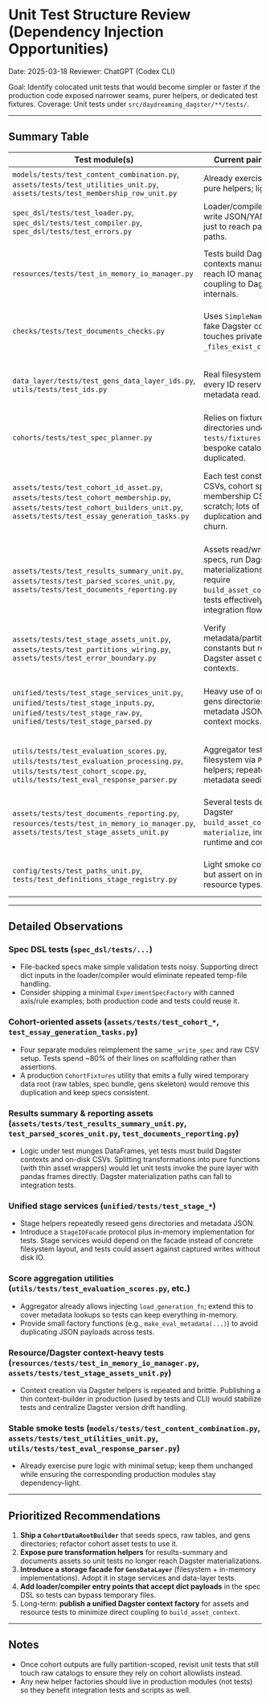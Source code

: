 # Unit Test Structure Review (Dependency Injection Opportunities)

Date: 2025-03-18
Reviewer: ChatGPT (Codex CLI)

Goal: Identify colocated unit tests that would become simpler or faster if the
production code exposed narrower seams, purer helpers, or dedicated test
fixtures.
Coverage: Unit tests under `src/daydreaming_dagster/**/tests/`.

---

## Summary Table

| Test module(s) | Current pain points | Suggested structural changes |
|----------------|--------------------|------------------------------|
| `models/tests/test_content_combination.py`, `assets/tests/test_utilities_unit.py`, `assets/tests/test_membership_row_unit.py` | Already exercise small pure helpers; light setup. | Keep as-is; ensure models continue to supply pure factories so tests stay simple. |
| `spec_dsl/tests/test_loader.py`, `spec_dsl/tests/test_compiler.py`, `spec_dsl/tests/test_errors.py` | Loader/compiler tests write JSON/YAML files just to reach parsing paths. | Let loader accept file-like objects or raw dict payloads; expose `compile_design_from_dict(...)` so tests can skip disk IO. |
| `resources/tests/test_in_memory_io_manager.py` | Tests build Dagster contexts manually to reach IO managers. Tight coupling to Dagster internals. | Expose production helper `build_generation_context(stage, gen_id, data_root)` returning the minimal context interface; reuse in tests to avoid direct `build_output_context` usage. |
| `checks/tests/test_documents_checks.py` | Uses `SimpleNamespace` to fake Dagster context and touches private `_files_exist_check_impl`. | Promote `_files_exist_check_impl` to public helper accepting `(paths, stage, gen_id)` so tests can call a pure function without fabricating Dagster context objects. |
| `data_layer/tests/test_gens_data_layer_ids.py`, `utils/tests/test_ids.py` | Real filesystem writes for every ID reservation / metadata read. | Introduce `InMemoryGensStore` or let `GensDataLayer` accept an injected storage backend; tests could use in-memory dicts while production keeps filesystem backend. |
| `cohorts/tests/test_spec_planner.py` | Relies on fixture directories under `tests/fixtures/spec_dsl`; bespoke catalog dict duplicated. | Ship a `SpecFixtureCatalog` helper (in production) that returns minimal catalogs + spec dataclasses so tests don’t depend on external fixture trees. |
| `assets/tests/test_cohort_id_asset.py`, `assets/tests/test_cohort_membership.py`, `assets/tests/test_cohort_builders_unit.py`, `assets/tests/test_essay_generation_tasks.py` | Each test constructs raw CSVs, cohort specs, and membership CSVs from scratch; lots of duplication and disk churn. | Provide a reusable `CohortDataRootBuilder` in production that seeds raw tables, spec bundles, and gens directories; expose builders for membership manifests so tests focus on behaviour instead of scaffolding. |
| `assets/tests/test_results_summary_unit.py`, `assets/tests/test_parsed_scores_unit.py`, `assets/tests/test_documents_reporting.py` | Assets read/write cohort specs, run Dagster materializations, and require `build_asset_context`; tests effectively run mini integration flows. | Split assets into pure functions (`results_summary_from_frames(...)`, `render_documents_reports(...)`) and keep Dagster asset wrappers thin. Tests could call pure functions with in-memory DataFrames, avoiding Dagster instances and file IO. |
| `assets/tests/test_stage_assets_unit.py`, `assets/tests/test_partitions_wiring.py`, `assets/tests/test_error_boundary.py` | Verify metadata/partitions constants but rely on Dagster asset defs or contexts. | Expose stage metadata via dataclasses (`StageAssetSpec`) so assertions compare plain objects without referencing Dagster internals. |
| `unified/tests/test_stage_services_unit.py`, `unified/tests/test_stage_inputs.py`, `unified/tests/test_stage_raw.py`, `unified/tests/test_stage_parsed.py` | Heavy use of on-disk gens directories, manual metadata JSON, bespoke context mocks. | Extract a `StageIOFacade` interface (filesystem + in-memory implementations). Stage services would depend on the facade; tests inject the in-memory fake and assert against captured writes. |
| `utils/tests/test_evaluation_scores.py`, `utils/tests/test_evaluation_processing.py`, `utils/tests/test_cohort_scope.py`, `utils/tests/test_eval_response_parser.py` | Aggregator tests hit the filesystem via `Paths` helpers; repeated metadata seeding. | Allow score aggregators to accept injected `load_generation`/metadata callables; ship small metadata factories so tests stop writing JSON. |
| `assets/tests/test_documents_reporting.py`, `resources/tests/test_in_memory_io_manager.py`, `assets/tests/test_stage_assets_unit.py` | Several tests depend on Dagster `build_asset_context` or `materialize`, increasing runtime and coupling. | Offer a production test harness (e.g., `asset_test_context(data_root, partition_key)`) and expose report calculations as pure helpers to reduce Dagster runtime usage. |
| `config/tests/test_paths_unit.py`, `tests/test_definitions_stage_registry.py` | Light smoke coverage but assert on internal resource types. | Expose public accessors (e.g., `definitions.describe()`) returning serializable configs to avoid peeking at private attributes. |

---

## Detailed Observations

### Spec DSL tests (`spec_dsl/tests/...`)
- File-backed specs make simple validation tests noisy. Supporting direct dict
  inputs in the loader/compiler would eliminate repeated temp-file handling.
- Consider shipping a minimal `ExperimentSpecFactory` with canned axis/rule
  examples; both production code and tests could reuse it.

### Cohort-oriented assets (`assets/tests/test_cohort_*`, `test_essay_generation_tasks.py`)
- Four separate modules reimplement the same `_write_spec` and raw CSV setup.
  Tests spend ~80% of their lines on scaffolding rather than assertions.
- A production `CohortFixtures` utility that emits a fully wired temporary data
  root (raw tables, spec bundle, gens skeleton) would remove this duplication
  and keep specs consistent.

### Results summary & reporting assets (`assets/tests/test_results_summary_unit.py`, `test_parsed_scores_unit.py`, `test_documents_reporting.py`)
- Logic under test munges DataFrames, yet tests must build Dagster contexts and
  on-disk CSVs. Splitting transformations into pure functions (with thin asset
  wrappers) would let unit tests invoke the pure layer with pandas frames
  directly. Dagster materialization paths can fall to integration tests.

### Unified stage services (`unified/tests/test_stage_*`)
- Stage helpers repeatedly reseed gens directories and metadata JSON.
- Introduce a `StageIOFacade` protocol plus in-memory implementation for tests.
  Stage services would depend on the facade instead of concrete filesystem
  layout, and tests could assert against captured writes without disk IO.

### Score aggregation utilities (`utils/tests/test_evaluation_scores.py`, etc.)
- Aggregator already allows injecting `load_generation_fn`; extend this to cover
  metadata lookups so tests can keep everything in-memory.
- Provide small factory functions (e.g., `make_eval_metadata(...)`) to avoid
  duplicating JSON payloads across tests.

### Resource/Dagster context-heavy tests (`resources/tests/test_in_memory_io_manager.py`, `assets/tests/test_stage_assets_unit.py`)
- Context creation via Dagster helpers is repeated and brittle. Publishing a
  thin context-builder in production (used by tests and CLI) would stabilize
  tests and centralize Dagster version drift handling.

### Stable smoke tests (`models/tests/test_content_combination.py`, `assets/tests/test_utilities_unit.py`, `utils/tests/test_eval_response_parser.py`)
- Already exercise pure logic with minimal setup; keep them unchanged while
  ensuring the corresponding production modules stay dependency-light.

---

## Prioritized Recommendations

1. **Ship a `CohortDataRootBuilder`** that seeds specs, raw tables, and gens
   directories; refactor cohort asset tests to use it.
2. **Expose pure transformation helpers** for results-summary and documents
   assets so unit tests no longer reach Dagster materializations.
3. **Introduce a storage facade for `GensDataLayer`** (filesystem + in-memory
   implementations). Adopt it in stage services and data-layer tests.
4. **Add loader/compiler entry points that accept dict payloads** in the spec DSL
   so tests can bypass temporary files.
5. Long-term: **publish a unified Dagster context factory** for assets and
   resource tests to minimize direct coupling to `build_asset_context`.

---

## Notes
- Once cohort outputs are fully partition-scoped, revisit unit tests that still
  touch raw catalogs to ensure they rely on cohort allowlists instead.
- Any new helper factories should live in production modules (not tests) so they
  benefit integration tests and scripts as well.

